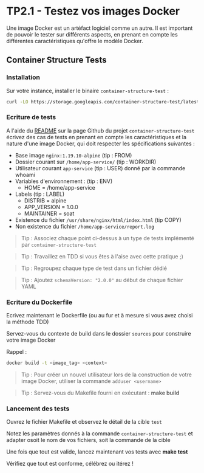 # TP2.1 - Testez vos images Docker

Une image Docker est un artéfact logiciel comme un autre. Il  est important de pouvoir le tester sur différents aspects, en prenant en compte les différentes caractéristiques qu'offre le modèle Docker.

## Container Structure Tests

### Installation

Sur votre instance, installer le binaire `container-structure-test` :

```bash
curl -LO https://storage.googleapis.com/container-structure-test/latest/container-structure-test-linux-amd64 && chmod +x container-structure-test-linux-amd64 && sudo mv container-structure-test-linux-amd64 /usr/local/bin/container-structure-test
```

### Ecriture de tests

A l'aide du [README](https://github.com/GoogleContainerTools/container-structure-test) sur la page Github du projet `container-structure-test` écrivez des cas de tests en prenant en compte les caractéristiques et la nature d'une image Docker, qui doit respecter les spécifications suivantes : 

* Base image `nginx:1.19.10-alpine` (tip : FROM)
* Dossier courant sur `/home/app-service/` (tip : WORKDIR)
* Utilisateur courant `app-service` (tip : USER) donné par la commande whoami
* Variables d'environnement : (tip : ENV)
  * HOME = /home/app-service
* Labels (tip : LABEL)
  * DISTRIB = alpine
  * APP_VERSION = 1.0.0
  * MAINTAINER = soat
* Existence du fichier `/usr/share/nginx/html/index.html` (tip COPY)
* Non existence du fichier `/home/app-service/report.log`

> Tip : Associez chaque point ci-dessus à un type de tests implémenté par `container-structure-test`

> Tip : Travaillez en TDD si vous êtes à l'aise avec cette pratique ;)

> Tip : Regroupez chaque type de test dans un fichier dédié

> Tip : Ajoutez `schemaVersion: "2.0.0"` au début de chaque fichier YAML

### Ecriture du Dockerfile

Ecrivez maintenant le Dockerfile (ou au fur et à mesure si vous avez choisi la méthode TDD)

Servez-vous du contexte de build dans le dossier `sources` pour construire votre image Docker

Rappel : 

```bash
docker build -t <image_tag> <context>
```

> Tip : Pour créer un nouvel utilisateur lors de la construction de votre image Docker, utiliser la commande `adduser <username>`

> Tip : Servez-vous du Makefile fourni en exécutant : **make build**

### Lancement des tests

Ouvrez le fichier Makefile et observez le détail de la cible `test`

Notez les paramètres donnés à la commande `container-structure-test` et adapter osoit le nom de vos fichiers, soit la commande de la cible

Une fois que tout est valide, lancez maintenant vos tests avec **make test**

Vérifiez que tout est conforme, célébrez ou itérez !
